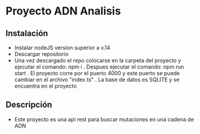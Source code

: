 # Proyecto ADN Analisis

## Instalación

- Instalar nodeJS version superior a v.14
- Descargar repositorio
- Una vez descargado el repo colocarse en la carpeta del proyecto y ejecutar el comando: npm i 
. Despues ejecutar el comando: npm run start
. El proyecto corre por el puerto 4000 y este puerto se puede cambiar en el archivo "index.ts"
. La base de datos es SQLITE y se encuentra en el proyecto

## Descripción

- Este proyecto es una api rest para buscar mutaciones en una cadena de ADN

